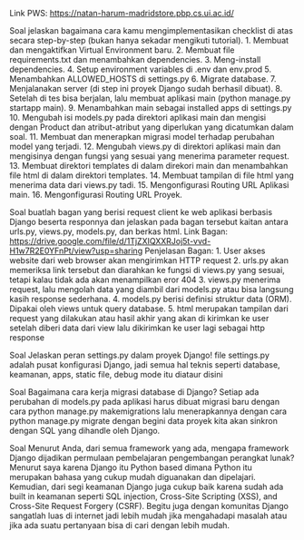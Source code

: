 Link PWS: https://natan-harum-madridstore.pbp.cs.ui.ac.id/

Soal jelaskan bagaimana cara kamu mengimplementasikan checklist di atas secara step-by-step (bukan hanya sekadar mengikuti tutorial).
    1. Membuat dan mengaktifkan Virtual Environment baru.
    2. Membuat file requirements.txt dan menambahkan dependencies.
    3. Meng-install dependencies.
    4. Setup environment variables di .env dan env.prod
    5. Menambahkan ALLOWED_HOSTS di settings.py
    6. Migrate database.
    7. Menjalanakan server (di step ini proyek Django sudah berhasil dibuat).
    8. Setelah di tes bisa berjalan, lalu membuat aplikasi main (python manage.py startapp main).
    9. Menambahkan main sebagai installed apps di settings.py
    10. Mengubah isi models.py pada direktori aplikasi main dan mengisi dengan Product dan atribut-atribut yang diperlukan yang dicatumkan dalam soal.
    11. Membuat dan menerapkan migrasi model terhadap perubahan model yang terjadi.
    12. Mengubah views.py di direktori aplikasi main dan mengisinya dengan fungsi yang sesuai yang menerima parameter request.
    13. Membuat direktori templates di dalam direkori main dan menambahkan file html di dalam direktori templates.
    14. Membuat tampilan di file html yang menerima data dari views.py tadi.
    15. Mengonfigurasi Routing URL Aplikasi main.
    16. Mengonfigurasi Routing URL Proyek.

Soal buatlah bagan yang berisi request client ke web aplikasi berbasis Django beserta responnya dan jelaskan pada bagan tersebut kaitan antara urls.py, views.py, models.py, dan berkas html.
    Link Bagan: https://drive.google.com/file/d/1TjZXIQXXRJoj5t-vvd-H1w7R2E0YFnPt/view?usp=sharing
    Penjelasan Bagan:
    1. User akses website dari web browser akan mengirimkan HTTP request
    2. urls.py akan memeriksa link tersebut dan diarahkan ke fungsi di views.py yang sesuai, tetapi kalau tidak ada akan menampilkan eror 404
    3. views.py  menerima request, lalu mengolah data yang diambil dari models.py atau bisa langsung kasih response sederhana.
    4. models.py berisi definisi struktur data (ORM). Dipakai oleh views untuk query database.
    5. html merupakan tampilan dari request yang dilakukan atau hasil akhir yang akan di kirimkan ke user setelah diberi data dari view lalu dikirimkan ke user lagi sebagai http response

Soal Jelaskan peran settings.py dalam proyek Django!
    file settings.py adalah pusat konfigurasi Django, jadi semua hal teknis seperti database, keamanan, apps, static file, debug mode itu diataur disini

Soal Bagaimana cara kerja migrasi database di Django?
    Setiap ada perubahan di models.py pada aplikasi harus dibuat migrasi baru dengan cara python manage.py makemigrations lalu menerapkannya dengan cara python manage.py migrate
    dengan begini data proyek kita akan sinkron dengan SQL yang dihandle oleh Django.

Soal Menurut Anda, dari semua framework yang ada, mengapa framework Django dijadikan permulaan pembelajaran pengembangan perangkat lunak?
    Menurut saya karena Django itu Python based dimana Python itu merupakan bahasa yang cukup mudah diguanakan dan dipelajari. Kemudian, dari segi keamanan Django juga cukup baik karena 
    sudah ada built in keamanan seperti SQL injection, Cross-Site Scripting (XSS), and Cross-Site Request Forgery (CSRF). Begitu juga dengan komunitas Django sangatlah luas di internet 
    jadi lebih mudah jika mengahadapi masalah atau jika ada suatu pertanyaan bisa di cari dengan lebih mudah.
